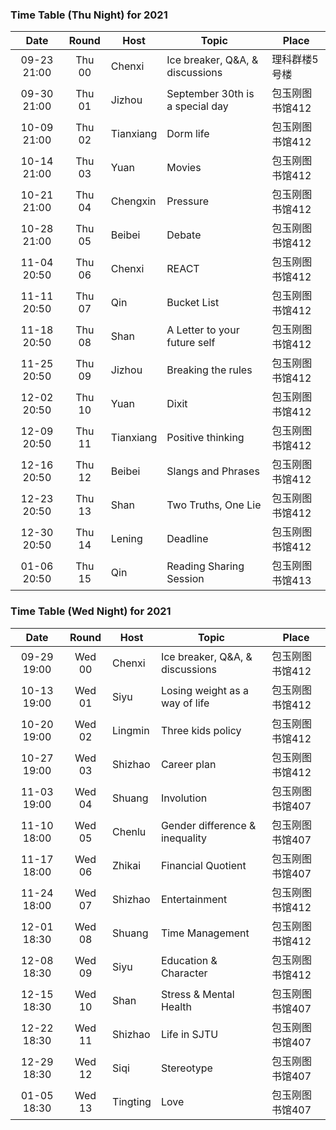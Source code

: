 ### Time Table (Thu Night) for 2021
| Date        | Round  | Host      | Topic                           | Place         |
|:-----------:|:------:|-----------|---------------------------------|---------------|
| 09-23 21:00 | Thu 00 | Chenxi    | Ice breaker, Q&A, & discussions | 理科群楼5号楼   |
| 09-30 21:00 | Thu 01 | Jizhou    | September 30th is a special day | 包玉刚图书馆412 |
| 10-09 21:00 | Thu 02 | Tianxiang | Dorm life                       | 包玉刚图书馆412 |
| 10-14 21:00 | Thu 03 | Yuan      | Movies                          | 包玉刚图书馆412 |
| 10-21 21:00 | Thu 04 | Chengxin  | Pressure                        | 包玉刚图书馆412 |
| 10-28 21:00 | Thu 05 | Beibei    | Debate                          | 包玉刚图书馆412 |
| 11-04 20:50 | Thu 06 | Chenxi    | REACT                           | 包玉刚图书馆412 |
| 11-11 20:50 | Thu 07 | Qin       | Bucket List                     | 包玉刚图书馆412 |
| 11-18 20:50 | Thu 08 | Shan      | A Letter to your future self    | 包玉刚图书馆412 |
| 11-25 20:50 | Thu 09 | Jizhou    | Breaking the rules              | 包玉刚图书馆412 |
| 12-02 20:50 | Thu 10 | Yuan      | Dixit                           | 包玉刚图书馆412 |
| 12-09 20:50 | Thu 11 | Tianxiang | Positive thinking               | 包玉刚图书馆412 |
| 12-16 20:50 | Thu 12 | Beibei    | Slangs and Phrases              | 包玉刚图书馆412 |
| 12-23 20:50 | Thu 13 | Shan      | Two Truths, One Lie             | 包玉刚图书馆412 |
| 12-30 20:50 | Thu 14 | Lening    | Deadline                        | 包玉刚图书馆412 |
| 01-06 20:50 | Thu 15 | Qin       | Reading Sharing Session         | 包玉刚图书馆413 |

### Time Table (Wed Night) for 2021
| Date        | Round  | Host      | Topic                           | Place         |
|:-----------:|:------:|-----------|---------------------------------|---------------|
| 09-29 19:00 | Wed 00 | Chenxi    | Ice breaker, Q&A, & discussions | 包玉刚图书馆412 |
| 10-13 19:00 | Wed 01 | Siyu      | Losing weight as a way of life  | 包玉刚图书馆412 |
| 10-20 19:00 | Wed 02 | Lingmin   | Three kids policy               | 包玉刚图书馆412 |
| 10-27 19:00 | Wed 03 | Shizhao   | Career plan                     | 包玉刚图书馆412 |
| 11-03 19:00 | Wed 04 | Shuang    | Involution                      | 包玉刚图书馆407 |
| 11-10 18:00 | Wed 05 | Chenlu    | Gender difference & inequality  | 包玉刚图书馆407 |
| 11-17 18:00 | Wed 06 | Zhikai    | Financial Quotient              | 包玉刚图书馆407 |
| 11-24 18:00 | Wed 07 | Shizhao   | Entertainment                   | 包玉刚图书馆412 |
| 12-01 18:30 | Wed 08 | Shuang    | Time Management                 | 包玉刚图书馆412 |
| 12-08 18:30 | Wed 09 | Siyu      | Education & Character           | 包玉刚图书馆412 |
| 12-15 18:30 | Wed 10 | Shan      | Stress & Mental Health          | 包玉刚图书馆407 |
| 12-22 18:30 | Wed 11 | Shizhao   | Life in SJTU                    | 包玉刚图书馆407 |
| 12-29 18:30 | Wed 12 | Siqi      | Stereotype                      | 包玉刚图书馆407 |
| 01-05 18:30 | Wed 13 | Tingting  | Love                            | 包玉刚图书馆407 |
